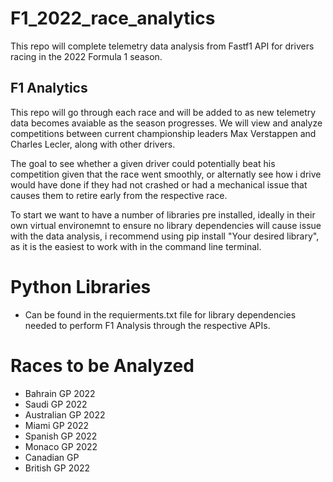 # F1_2022_race_analytics
This repo will complete telemetry data analysis from Fastf1 API for drivers racing in the 2022 Formula 1 season.

## F1 Analytics

This repo will go through each race and will be added to as new telemetry data becomes avaiable as the season progresses. We will view and analyze competitions between current championship leaders Max Verstappen and Charles Lecler, along with other drivers. 

The goal to see whether a given driver could potentially beat his competition given that the race went smoothly, or alternatly see how i drive would have done if they had not crashed or had a mechanical issue that causes them to retire early from the respective race.

To start we want to have a number of libraries pre installed, ideally in their own virtual environemnt to ensure no library dependencies will cause issue with the data analysis, i recommend using pip install "Your desired library", as it is the easiest to work with in the command line terminal.

# Python Libraries

- Can be found in the requierments.txt file for library dependencies needed to perform F1 Analysis through the respective APIs.



# Races to be Analyzed

- Bahrain GP 2022
- Saudi GP 2022
- Australian GP 2022
- Miami GP 2022
- Spanish GP 2022
- Monaco GP 2022
- Canadian GP
- British GP 2022




